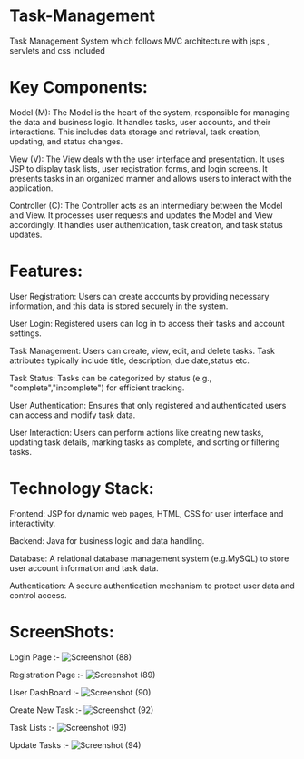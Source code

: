 # Task-Management
Task Management System which follows MVC architecture with jsps , servlets and css included

# Key Components:

Model (M): The Model is the heart of the system, responsible for managing the data and business logic. It handles tasks, user accounts, and their interactions. This includes data storage and retrieval, task creation, updating, and status changes.

View (V): The View deals with the user interface and presentation. It uses JSP to display task lists, user registration forms, and login screens. It presents tasks in an organized manner and allows users to interact with the application.

Controller (C): The Controller acts as an intermediary between the Model and View. It processes user requests and updates the Model and View accordingly. It handles user authentication, task creation, and task status updates.

# Features:

User Registration: Users can create accounts by providing necessary information, and this data is stored securely in the system.

User Login: Registered users can log in to access their tasks and account settings.

Task Management: Users can create, view, edit, and delete tasks. Task attributes typically include title, description, due date,status etc.

Task Status: Tasks can be categorized by status (e.g., "complete","incomplete") for efficient tracking.

User Authentication: Ensures that only registered and authenticated users can access and modify task data.

User Interaction: Users can perform actions like creating new tasks, updating task details, marking tasks as complete, and sorting or filtering tasks.

# Technology Stack:

Frontend: JSP for dynamic web pages, HTML, CSS for user interface and interactivity.

Backend: Java for business logic and data handling.

Database: A relational database management system (e.g.MySQL) to store user account information and task data.

Authentication: A secure authentication mechanism to protect user data and control access.

# ScreenShots:

Login Page :- ![Screenshot (88)](https://github.com/Adarsh-vyas12/Task-Management/assets/147358585/d8304d68-2641-430d-985b-ca8f80957b75)

Registration Page :- ![Screenshot (89)](https://github.com/Adarsh-vyas12/Task-Management/assets/147358585/ed815155-50f6-47fb-9655-4180dab707f3)

User DashBoard :- ![Screenshot (90)](https://github.com/Adarsh-vyas12/Task-Management/assets/147358585/f3555697-d030-4aa0-8b65-a66d6be27dee)

Create New Task :- ![Screenshot (92)](https://github.com/Adarsh-vyas12/Task-Management/assets/147358585/cdc2b898-ac69-464d-9d89-b8afde78dde0)

Task Lists :- ![Screenshot (93)](https://github.com/Adarsh-vyas12/Task-Management/assets/147358585/67aa5423-effa-41a2-9d52-553bebb49d44)

Update Tasks :- ![Screenshot (94)](https://github.com/Adarsh-vyas12/Task-Management/assets/147358585/d91bf9b0-d9de-4689-a692-65d99004ca50)


